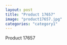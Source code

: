```yaml
---
layout: post
title: "Product 17657"
image: "product17657.jpg"
categories: "category1"
---
```

Product 17657
